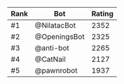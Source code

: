 Rank|Bot|Rating
---|---|---
#1|@NilatacBot|2352
#2|@OpeningsBot|2325
#3|@anti-bot|2265
#4|@CatNail|2127
#5|@pawnrobot|1937

